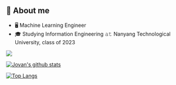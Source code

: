 ## :book: About me
- 🖥 Machine Learning Engineer
- 🎓 Studying Information Engineering 𝚊𝚝 Nanyang Technological University, class of 2023

<!--
**jovanhermawan/jovanhermawan** is a ✨ _special_ ✨ repository because its `README.md` (this file) appears on your GitHub profile.

Here are some ideas to get you started:

- 🔭 I’m currently working on ...
- 🌱 I’m currently learning ...
- 👯 I’m looking to collaborate on ...
- 🤔 I’m looking for help with ...
- 💬 Ask me about ...
- 📫 How to reach me: ...
- 😄 Pronouns: ...
- ⚡ Fun fact: ...
-->
![](https://komarev.com/ghpvc/?username=jovanhermawan)

[![Jovan's github stats](https://github-readme-stats.vercel.app/api?username=jovanhermawan&count_private=true&show_icons=true&theme=radical&hide_rank=false)](https://github.com/anuraghazra/github-readme-stats)

[![Top Langs](https://github-readme-stats.vercel.app/api/top-langs/?username=jovanhermawan)](https://github.com/anuraghazra/github-readme-stats)
